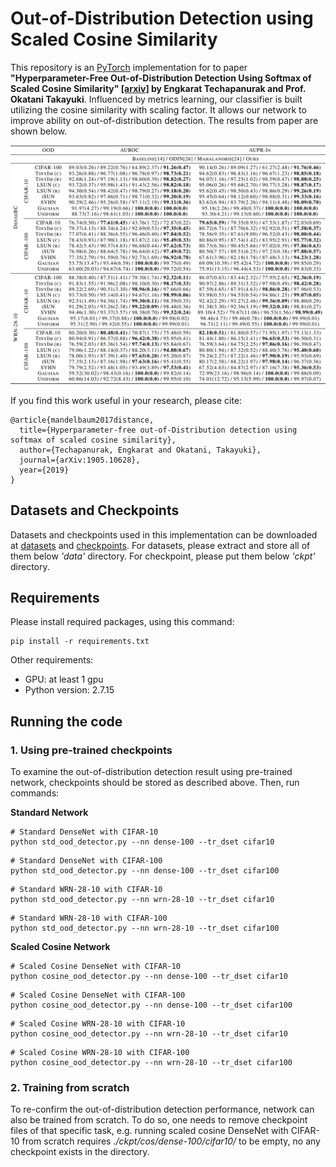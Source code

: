 
# Out-of-Distribution Detection using Scaled Cosine Similarity

This repository is an [PyTorch](https://pytorch.org/) implementation for to paper __"Hyperparameter-Free Out-of-Distribution Detection Using Softmax of Scaled Cosine Similarity" [[arxiv]](https://arxiv.org/abs/1905.10628) by Engkarat Techapanurak and Prof. Okatani Takayuki__. Influenced by metrics learning, our classifier is built utilizing the cosine similarity with scaling factor. It allows our network to improve ability on out-of-distribution detection. The results from paper are shown below.

![alt text](result_ood_detection.png)

If you find this work useful in your research, please cite:
~~~
@article{mandelbaum2017distance,
  title={Hyperparameter-free out-of-Distribution detection using softmax of scaled cosine similarity},
  author={Techapanurak, Engkarat and Okatani, Takayuki},
  journal={arXiv:1905.10628},
  year={2019}
}
~~~


## Datasets and Checkpoints

Datasets and checkpoints used in this implementation can be downloaded at [datasets](https://drive.google.com/open?id=1DzeB5aT1BE4pSmm1nHolbnIx1PR4ZvXx) and [checkpoints](https://drive.google.com/open?id=12N33RP8G9CWrtAzBFocOZueRqbcMCD3F). For datasets, please extract and store all of them below *'data'* directory. For checkpoint, please put them below *'ckpt'* directory.

## Requirements

Please install required packages, using this command:
~~~
pip install -r requirements.txt
~~~

Other requirements:
- GPU: at least 1 gpu
- Python version: 2.7.15

## Running the code

### 1. Using pre-trained checkpoints

To examine the out-of-distribution detection result using pre-trained network, checkpoints should be stored as described above. Then, run commands:

__Standard Network__

~~~
# Standard DenseNet with CIFAR-10
python std_ood_detector.py --nn dense-100 --tr_dset cifar10
~~~

~~~
# Standard DenseNet with CIFAR-100
python std_ood_detector.py --nn dense-100 --tr_dset cifar100
~~~

~~~
# Standard WRN-28-10 with CIFAR-10
python std_ood_detector.py --nn wrn-28-10 --tr_dset cifar10
~~~

~~~
# Standard WRN-28-10 with CIFAR-100
python std_ood_detector.py --nn wrn-28-10 --tr_dset cifar100
~~~

__Scaled Cosine Network__

~~~
# Scaled Cosine DenseNet with CIFAR-10
python cosine_ood_detector.py --nn dense-100 --tr_dset cifar10
~~~

~~~
# Scaled Cosine DenseNet with CIFAR-100
python cosine_ood_detector.py --nn dense-100 --tr_dset cifar100
~~~

~~~
# Scaled Cosine WRN-28-10 with CIFAR-10
python cosine_ood_detector.py --nn wrn-28-10 --tr_dset cifar10
~~~

~~~
# Scaled Cosine WRN-28-10 with CIFAR-100
python cosine_ood_detector.py --nn wrn-28-10 --tr_dset cifar100
~~~

### 2. Training from scratch

To re-confirm the out-of-distribution detection performance, network can also be trained from scratch. To do so, one needs to remove checkpoint files of that specific task, e.g. running scaled cosine DenseNet with CIFAR-10 from scratch requires *./ckpt/cos/dense-100/cifar10/* to be empty, no any checkpoint exists in the directory.
